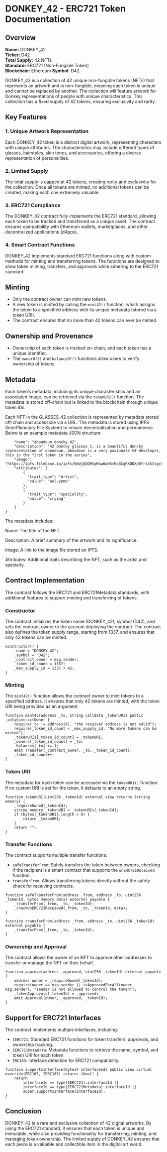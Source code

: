 # DONKEY_42 - ERC721 Token Documentation

## Overview

**Name:** DONKEY_42  
**Ticker:** D42  
**Total Supply:** 42 NFTs  
**Standard:** ERC721 (Non-Fungible Token)  
**Blockchain:** Ethereum
**Symbol:** D42  

DONKEY_42 is a collection of 42 unique non-fungible tokens (NFTs) that represents an artwork and is non-fungible, meaning each token is unique and cannot be replaced by another. The collection will feature artwork for Donkey representations of people with unique characteristics. This collection has a fixed supply of 42 tokens, ensuring exclusivity and rarity.

## Key Features

### 1. Unique Artwork Representation
Each DONKEY_42 token is a distinct digital artwork, representing characters with unique attributes. The characteristics may include different types of glasses, hairstyles, skin tones, and accessories, offering a diverse representation of personalities.

### 2. Limited Supply
The total supply is capped at 42 tokens, creating rarity and exclusivity for the collection. Once all tokens are minted, no additional tokens can be created, making each one extremely valuable.

### 3. ERC721 Compliance
The DONKEY_42 contract fully implements the ERC721 standard, allowing each token to be tracked and transferred as a unique asset. The contract ensures compatibility with Ethereum wallets, marketplaces, and other decentralized applications (dApps).

### 4. Smart Contract Functions
DONKEY_42 implements standard ERC721 functions along with custom methods for minting and transferring tokens. The functions are designed to allow token minting, transfers, and approvals while adhering to the ERC721 standard.

## Minting
- Only the contract owner can mint new tokens.
- A new token is minted by calling the `mint42()` function, which assigns the token to a specified address with its unique metadata (stored via a token URI).
- The contract ensures that no more than 42 tokens can ever be minted.

## Ownership and Provenance
- Ownership of each token is tracked on-chain, and each token has a unique identifier.
- The `ownerOf()` and `balanceOf()` functions allow users to verify ownership of tokens.

## Metadata
Each token’s metadata, including its unique characteristics and an associated image, can be retrieved via the `tokenURI()` function. The metadata is stored off-chain but is linked to the blockchain through unique token IDs.

Each NFT in the GLASSES_42 collection is represented by metadata stored off-chain and accessible via a URL. The metadata is stored using IPFS (InterPlanetary File System) to ensure decentralization and permanence. Below is an example metadata JSON structure:

```{
    "name": "aboudoun doncky 42",
    "description": "42 doncky glasses 1, is a beautiful doncky representation of aboudoun, aboudoun is a very pasionate C# developer, this is the first token in the series",
    "image": "https://ipfs.filebase.io/ipfs/QmUjQQQMtpMaw6wH5rKq8CgRXDNXp8Yr4xS3sgcSMQN5Wz",
    "attributes": [
        {
          "trait_type": "Artist",
          "value": "ael-yamo"
        },
        {
          "trait_type": "speciality",
          "value": "crying"
        }
    ]
}
```

The metadata includes:

Name: The title of the NFT.

Description: A brief summary of the artwork and its significance.

Image: A link to the image file stored on IPFS.

Attributes: Additional traits describing the NFT, such as the artist and specialty.

## Contract Implementation
The contract follows the ERC721 and ERC721Metadata standards, with additional features to support minting and transferring of tokens.

### Constructor
The contract initializes the token name (DONKEY_42), symbol (D42), and sets the contract owner to the account deploying the contract. The contract also defines the token supply range, starting from 1337, and ensures that only 42 tokens can be minted.
```solidity
constructor() {
    _name = "DONKEY_42";
    _symbol = "D42";
    _contract_owner = msg.sender;
    _token_id_count = 1337;
    _max_supply_id = 1337 + 42;
}
```

### Minting
The `mint42()` function allows the contract owner to mint tokens to a specified address. It ensures that only 42 tokens are minted, with the token URI being provided as an argument.
```solidity
function mint42(address _to, string calldata _tokenURI) public _onlyContractOwner {
    require(_to != address(0), "the receiver address is not valid");
    require(_token_id_count < _max_supply_id, "No more tokens can be minted");
    _tokenURIs[_token_id_count] = _tokenURI;
    _owners[_token_id_count] = _to;
    _balances[_to] += 1;
    emit Transfer(_contract_owner, _to, _token_id_count);
    _token_id_count++;
}
```

### Token URI
The metadata for each token can be accessed via the `tokenURI()` function. If no custom URI is set for the token, it defaults to an empty string.
```solidity
function tokenURI(uint256 _tokenId) external view returns (string memory) {
    _requireOwned(_tokenId);
    string memory _tokenURI = _tokenURIs[_tokenId];
    if (bytes(_tokenURI).length > 0) {
        return _tokenURI;
    }
    return "";
}
```

### Transfer Functions
The contract supports multiple transfer functions:
- `safeTransferFrom`: Safely transfers the token between owners, checking if the recipient is a smart contract that supports the `onERC721Received` function.
- `transferFrom`: Allows transferring tokens directly without the safety check for receiving contracts.
```solidity
function safeTransferFrom(address _from, address _to, uint256 _tokenId, bytes memory data) external payable {
    _transferFrom(_from, _to, _tokenId);
    _checkOnERC721Received(_from, _to, _tokenId, data);
}

function transferFrom(address _from, address _to, uint256 _tokenId) external payable {
    _transferFrom(_from, _to, _tokenId);
}
```

### Ownership and Approval
The contract allows the owner of an NFT to approve other addresses to transfer or manage the NFT on their behalf.
```solidity
function approve(address _approved, uint256 _tokenId) external payable {
    address owner = _requireOwned(_tokenId);
    require(owner == msg.sender || isApprovedForAll(owner, msg.sender), "sender is not allowed to control the token");
    _tokenApprovals[_tokenId] = _approved;
    emit Approval(owner, _approved, _tokenId);
}
```

## Support for ERC721 Interfaces
The contract implements multiple interfaces, including:
- `IERC721`: Standard ERC721 functions for token transfers, approvals, and ownership tracking.
- `IERC721Metadata`: Metadata functions to retrieve the name, symbol, and token URI for each token.
- `ERC165`: Interface detection for ERC721 compatibility.
```solidity
function supportsInterface(bytes4 interfaceId) public view virtual override(ERC165, IERC165) returns (bool) {
    return
        interfaceId == type(IERC721).interfaceId ||
        interfaceId == type(IERC721Metadata).interfaceId ||
        super.supportsInterface(interfaceId);
}
```

## Conclusion
DONKEY_42 is a rare and exclusive collection of 42 digital artworks. By using the ERC721 standard, it ensures that each token is unique and immutable, while also providing functionality for transferring, minting, and managing token ownership. The limited supply of DONKEY_42 ensures that each piece is a valuable and collectible item in the digital art world.
